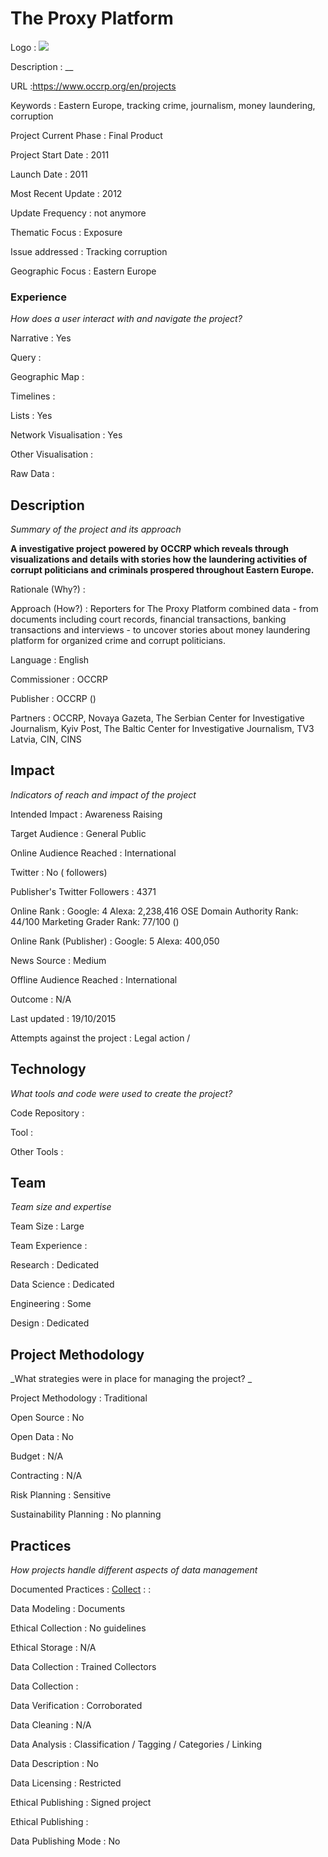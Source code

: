 # The Proxy Platform

Logo
: ![](N/A)

Description
: __

URL
:https://www.occrp.org/en/projects


Keywords
: Eastern Europe, tracking crime, journalism, money laundering, corruption



Project Current Phase
: Final Product

    

Project Start Date
: 2011



Launch Date
: 2011



Most Recent Update
: 2012



Update Frequency
: not anymore



Thematic Focus
: Exposure



Issue addressed
: Tracking corruption



Geographic Focus
: Eastern Europe


### Experience

_How does a user interact with and navigate the project?_

Narrative
: Yes 

Query
: 

Geographic Map
:  

Timelines
:  

Lists
: Yes 

Network Visualisation
:  Yes

Other Visualisation
:   

Raw Data 
:

## Description

_Summary of the project and its approach_

__A investigative project powered by OCCRP which reveals through visualizations and details with stories how the laundering activities of corrupt politicians and criminals prospered throughout Eastern Europe.__


Rationale (Why?)
: 



Approach (How?)
: Reporters for The Proxy Platform combined data - from documents including court records, financial transactions, banking transactions and interviews - to uncover stories about money laundering platform for organized crime and corrupt politicians.



Language
: English



Commissioner
: OCCRP



Publisher
: OCCRP ()



Partners
: OCCRP, Novaya Gazeta, The Serbian Center for Investigative Journalism, Kyiv Post, The Baltic Center for Investigative Journalism, TV3 Latvia, CIN, CINS


## Impact

_Indicators of reach and impact of the project_

Intended Impact
: Awareness Raising



Target Audience
: General Public



Online Audience Reached
: International



Twitter
: No ( followers)



Publisher's Twitter Followers
: 4371



Online Rank
:  Google: 4   Alexa: 2,238,416  OSE Domain Authority Rank: 44/100 Marketing Grader Rank: 77/100 ()


Online Rank (Publisher)
:  Google: 5  Alexa: 400,050



News Source
: Medium



Offline Audience Reached
: International



Outcome
: N/A



Last updated
: 19/10/2015


Attempts against the project
: Legal action  / 


## Technology

_What tools and code were used to create the project?_

Code Repository
: []()



Tool
: 



Other Tools
: 


## Team

_Team size and expertise_

Team Size
: Large



Team Experience
:  

Research
: Dedicated 

Data Science
: Dedicated 

Engineering
:  Some

Design
: Dedicated


## Project Methodology

_What strategies were in place for managing the project? _

Project Methodology
: Traditional



Open Source
: No



Open Data
: No



Budget
: N/A



Contracting
: N/A



Risk Planning
: Sensitive



Sustainability Planning
: No planning



## Practices

_How projects handle different aspects of data management_

Documented Practices
: [Collect](https://www.reportingproject.net/proxy/en/the-proxy-platform) 
: []()
: []()


Data Modeling
: Documents



Ethical Collection
: No guidelines



Ethical Storage
: N/A



Data Collection
: Trained Collectors



Data Collection
: 



Data Verification
: Corroborated



Data Cleaning
: N/A



Data Analysis
: Classification / Tagging / Categories / Linking



Data Description
: No



Data Licensing
: Restricted



Ethical Publishing
: Signed project



Ethical Publishing
: 



Data Publishing Mode
: No

